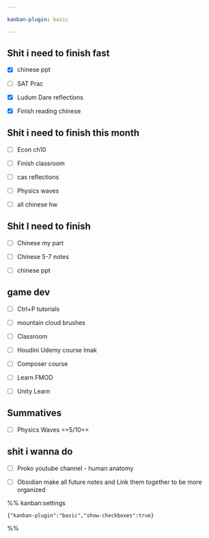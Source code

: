 ```yaml
---

kanban-plugin: basic

---
```


## Shit i need to finish fast

- [x] chinese ppt
- [ ] SAT Prac
- [x] Ludum Dare reflections<br>
- [x] Finish reading chinese


## Shit i need to finish this month

- [ ] Econ ch10
- [ ] Finish classroom
- [ ] cas reflections
- [ ] Physics waves
- [ ] all chinese hw


## Shit I need to finish

- [ ] Chinese my part
- [ ] Chinese 5-7 notes
- [ ] chinese ppt


## game dev

- [ ] Ctrl+P tutorials
- [ ] mountain cloud brushes
- [ ] Classroom
- [ ] Houdini Udemy course lmak
- [ ] Composer course
- [ ] Learn FMOD
- [ ] Unity Learn


## Summatives

- [ ] Physics Waves ==5/10==


## shit i wanna do

- [ ] Proko youtube channel - human anatomy
- [ ] Obsidian make all future notes and Link them together to be more organized




%% kanban:settings
```
{"kanban-plugin":"basic","show-checkboxes":true}
```
%%